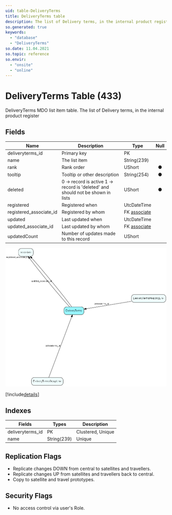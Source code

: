 ```yaml
---
uid: table-DeliveryTerms
title: DeliveryTerms table
description: The list of Delivery terms, in the internal product register
so.generated: true
keywords:
  - "database"
  - "DeliveryTerms"
so.date: 11.04.2021
so.topic: reference
so.envir:
  - "onsite"
  - "online"
---
```


# DeliveryTerms Table (433)

DeliveryTerms MDO list item table.
The list of Delivery terms, in the internal product register

## Fields

| Name | Description | Type | Null |
|------|-------------|------|:----:|
|deliveryterms\_id|Primary key|PK| |
|name|The list item|String(239)| |
|rank|Rank order|UShort|&#x25CF;|
|tooltip|Tooltip or other description|String(254)|&#x25CF;|
|deleted|0 -&gt; record is active 1 -&gt; record is &apos;deleted&apos; and should not be shown in lists|UShort|&#x25CF;|
|registered|Registered when|UtcDateTime| |
|registered\_associate\_id|Registered by whom|FK [associate](associate.md)| |
|updated|Last updated when|UtcDateTime| |
|updated\_associate\_id|Last updated by whom|FK [associate](associate.md)| |
|updatedCount|Number of updates made to this record|UShort| |


![DeliveryTerms table relationship diagram](./media/DeliveryTerms.png)

[!include[details](./includes/deliveryterms.md)]

## Indexes

| Fields | Types | Description |
|--------|-------|-------------|
|deliveryterms\_id |PK |Clustered, Unique |
|name |String(239) |Unique |

## Replication Flags

* Replicate changes DOWN from central to satellites and travellers.
* Replicate changes UP from satellites and travellers back to central.
* Copy to satellite and travel prototypes.

## Security Flags

* No access control via user's Role.

